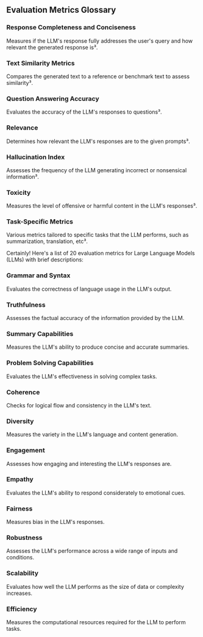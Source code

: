 ## Evaluation Metrics Glossary


### Response Completeness and Conciseness
Measures if the LLM's response fully addresses the user's query and how relevant the generated response is³.

### Text Similarity Metrics
Compares the generated text to a reference or benchmark text to assess similarity³.

### Question Answering Accuracy
Evaluates the accuracy of the LLM's responses to questions³.

### Relevance
Determines how relevant the LLM's responses are to the given prompts³.

### Hallucination Index 
Assesses the frequency of the LLM generating incorrect or nonsensical information³.

### Toxicity
Measures the level of offensive or harmful content in the LLM's responses³.

### Task-Specific Metrics
Various metrics tailored to specific tasks that the LLM performs, such as summarization, translation, etc³.

Certainly! Here's a list of 20 evaluation metrics for Large Language Models (LLMs) with brief descriptions:

### Grammar and Syntax
Evaluates the correctness of language usage in the LLM's output.

### Truthfulness 
Assesses the factual accuracy of the information provided by the LLM.

### Summary Capabilities
Measures the LLM's ability to produce concise and accurate summaries.

### Problem Solving Capabilities
Evaluates the LLM's effectiveness in solving complex tasks.

### Coherence
Checks for logical flow and consistency in the LLM's text.

### Diversity
Measures the variety in the LLM's language and content generation.

### Engagement
Assesses how engaging and interesting the LLM's responses are.

### Empathy
Evaluates the LLM's ability to respond considerately to emotional cues.

### Fairness
Measures bias in the LLM's responses.

### Robustness
Assesses the LLM's performance across a wide range of inputs and conditions.

### Scalability
Evaluates how well the LLM performs as the size of data or complexity increases.

### Efficiency
Measures the computational resources required for the LLM to perform tasks.
